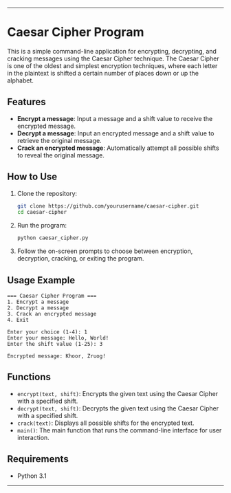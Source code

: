 

---

# Caesar Cipher Program

This is a simple command-line application for encrypting, decrypting, and cracking messages using the Caesar Cipher technique. The Caesar Cipher is one of the oldest and simplest encryption techniques, where each letter in the plaintext is shifted a certain number of places down or up the alphabet.

## Features

- **Encrypt a message**: Input a message and a shift value to receive the encrypted message.
- **Decrypt a message**: Input an encrypted message and a shift value to retrieve the original message.
- **Crack an encrypted message**: Automatically attempt all possible shifts to reveal the original message.

## How to Use

1. Clone the repository:

   ```bash
   git clone https://github.com/yourusername/caesar-cipher.git
   cd caesar-cipher
   ```

2. Run the program:

   ```bash
   python caesar_cipher.py
   ```

3. Follow the on-screen prompts to choose between encryption, decryption, cracking, or exiting the program.

## Usage Example

```
=== Caesar Cipher Program ===
1. Encrypt a message
2. Decrypt a message
3. Crack an encrypted message
4. Exit

Enter your choice (1-4): 1
Enter your message: Hello, World!
Enter the shift value (1-25): 3

Encrypted message: Khoor, Zruog!
```

## Functions

- `encrypt(text, shift)`: Encrypts the given text using the Caesar Cipher with a specified shift.
- `decrypt(text, shift)`: Decrypts the given text using the Caesar Cipher with a specified shift.
- `crack(text)`: Displays all possible shifts for the encrypted text.
- `main()`: The main function that runs the command-line interface for user interaction.

## Requirements

- Python 3.1
---
